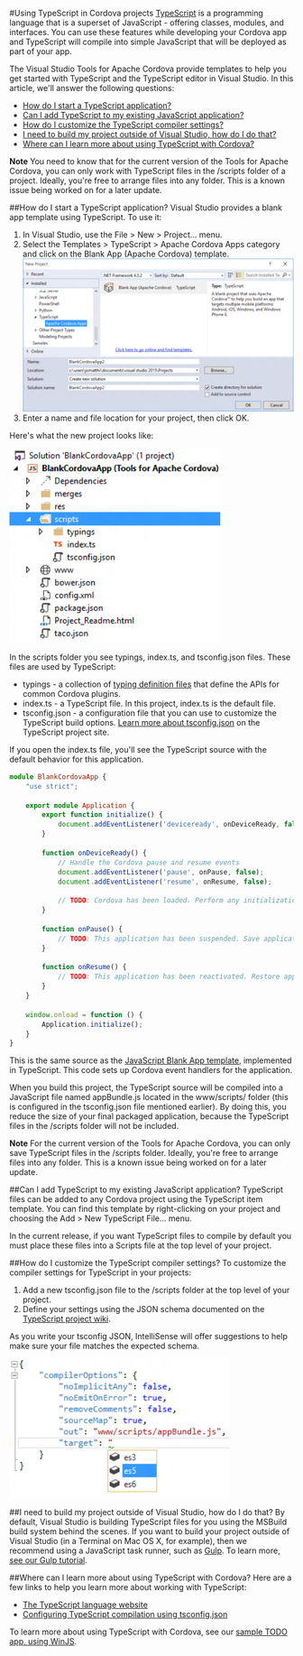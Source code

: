 #Using TypeScript in Cordova projects
[TypeScript](http://www.typescriptlang.org) is a programming language that is a superset of JavaScript - offering classes, modules, and interfaces. You can use these features while developing your Cordova app and TypeScript will compile into simple JavaScript that will be deployed as part of your app.

The Visual Studio Tools for Apache Cordova provide templates to help you get started with TypeScript and the TypeScript editor in Visual Studio. In this article, we'll answer the following questions:

- [How do I start a TypeScript application?](#getStarted)
- [Can I add TypeScript to my existing JavaScript application?](#addToExisting)
- [How do I customize the TypeScript compiler settings?](#configTypeScript)
- [I need to build my project outside of Visual Studio, how do I do that?](#buildOutsideVS)
- [Where can I learn more about using TypeScript with Cordova?](#learnMore)

**Note** You need to know that for the current version of the Tools for Apache Cordova, you can only work with TypeScript files in the /scripts folder of a project. Ideally, you're free to arrange files into any folder. This is a known issue being worked on for a later update.

##<a name="getStarted"></a>How do I start a TypeScript application?
Visual Studio provides a blank app template using TypeScript. To use it:

1. In Visual Studio, use the File > New > Project... menu.
2. Select the Templates > TypeScript > Apache Cordova Apps category and click on the Blank App (Apache Cordova) template.![New TypeScript project template](media/ts-project-template.PNG)
3.  Enter a name and file location for your project, then click OK.

Here's what the new project looks like:

![Solution folder | Project Folder | Folders: merges, res, scripts, www](media/ts-file-structure.PNG)

In the scripts folder you see typings, index.ts, and tsconfig.json files. These files are used by TypeScript:
* typings - a collection of [typing definition files](http://www.typescriptlang.org/Handbook#writing-dts-files) that define the APIs for common Cordova plugins.
* index.ts - a TypeScript file. In this project, index.ts is the default file.
* tsconfig.json - a configuration file that you can use to customize the TypeScript build options. [Learn more about tsconfig.json](https://github.com/microsoft/typescript/wiki/tsconfig.json) on the TypeScript project site.

If you open the index.ts file, you'll see the TypeScript source with the default behavior for this application.

```TypeScript
module BlankCordovaApp {
    "use strict";

    export module Application {
        export function initialize() {
            document.addEventListener('deviceready', onDeviceReady, false);
        }

        function onDeviceReady() {
            // Handle the Cordova pause and resume events
            document.addEventListener('pause', onPause, false);
            document.addEventListener('resume', onResume, false);

            // TODO: Cordova has been loaded. Perform any initialization that requires Cordova here.
        }

        function onPause() {
            // TODO: This application has been suspended. Save application state here.
        }

        function onResume() {
            // TODO: This application has been reactivated. Restore application state here.
        }
    }

    window.onload = function () {
        Application.initialize();
    }
}

```
This is the same source as the [JavaScript Blank App template](https://msdn.microsoft.com/en-us/library/dn757057(v=vs.140).aspx#Create), implemented in TypeScript. This code sets up Cordova event handlers for the application.

When you build this project, the TypeScript source will be compiled into a JavaScript file named appBundle.js located in the www/scripts/ folder (this is configured in the tsconfig.json file mentioned earlier). By doing this, you reduce the size of your final packaged application, because the TypeScript files in the /scripts folder will not be included.

**Note** For the current version of the Tools for Apache Cordova, you can only save TypeScript files in the /scripts folder. Ideally, you're free to arrange files into any folder. This is a known issue being worked on for a later update.

##<a name="addToExisting"></a>Can I add TypeScript to my existing JavaScript application?
TypeScript files can be added to any Cordova project using the TypeScript item template. You can find this template by right-clicking on your project and choosing the Add > New TypeScript File... menu.

In the current release, if you want TypeScript files to compile by default you must place these files into a Scripts file at the top level of your project.

##<a name="configTypeScript"></a>How do I customize the TypeScript compiler settings?
To customize the compiler settings for TypeScript in your projects:
1. Add a new tsconfig.json file to the /scripts folder at the top level of your project.
2. Define your settings using the JSON schema documented on the [TypeScript project wiki](https://github.com/microsoft/typescript/wiki/tsconfig.json).

As you write your tsconfig JSON, IntelliSense will offer suggestions to help make sure your file matches the expected schema.

![Visual Studio IntelliSense with suggestions for the tsconfig schema](media/tsconfig-intellisense.png)

##I need to build my project outside of Visual Studio, how do I do that?
By default, Visual Studio is building TypeScript files for you using the MSBuild build system behind the scenes. If you want to build your project outside of Visual Studio (in a Terminal on Mac OS X, for example), then we recommend using a JavaScript task runner, such as [Gulp](http://www.gulpjs.com). To learn more, [see our Gulp tutorial](../tutorial-gulp/README.md).

##Where can I learn more about using TypeScript with Cordova?
Here are a few links to help you learn more about working with TypeScript:
* [The TypeScript language website](http://www.typescriptlang.org)
* [Configuring TypeScript compilation using tsconfig.json](https://github.com/microsoft/typescript/wiki/tsconfig.json)

To learn more about using TypeScript with Cordova, see our [sample TODO app, using WinJS](https://github.com/Microsoft/cordova-samples/tree/master/todo-winjs).
